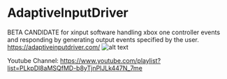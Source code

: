 # AdaptiveInputDriver
BETA CANDIDATE for xinput software handling xbox one controller events and responding by generating output events specified by the user.
https://adaptiveinputdriver.com/
![alt text](https://github.com/WindowStations/AdaptiveInputDriver/assets/39764372/355543d0-c134-493a-9615-e5fbcfb8cbde)

Youtube Channel: https://www.youtube.com/playlist?list=PLkpDl8aMSQfMD-b8yTjnPlJLk447N_7me
